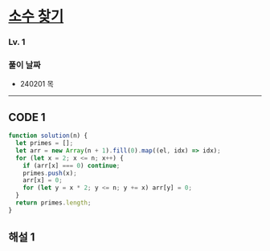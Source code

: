 # [소수 찾기](https://school.programmers.co.kr/learn/courses/30/lessons/12921)

### Lv. 1

### 풀이 날짜

- 240201 목

---

## CODE 1

```javascript
function solution(n) {
  let primes = [];
  let arr = new Array(n + 1).fill(0).map((el, idx) => idx);
  for (let x = 2; x <= n; x++) {
    if (arr[x] === 0) continue;
    primes.push(x);
    arr[x] = 0;
    for (let y = x * 2; y <= n; y += x) arr[y] = 0;
  }
  return primes.length;
}
```

## 해설 1
